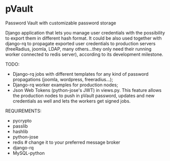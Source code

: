 # pVault
Password Vault with customizable password storage

Django application that lets you manage user credentials with the possibility to export them in different hash format.
It could be also used together with django-rq to propagate exported user credentials to production servers (freeRadius, joomla, LDAP, many others...they only need their running worker connected to redis server), according to its development milestone.

TODO:
- Django-rq jobs with different templates for any kind of password propagations (joomla, wordpress, freeradius...);
- Django-rq worker examples for production nodes;
- Json Web Tokens (python-jose's JWT) in views.py. This feature allows the production nodes to push in pVault password, updates and new credentials as well and lets the workers get signed jobs.

REQUIREMENTS:
- pycrypto
- passlib
- hashlib
- python-jose
- redis  # change it to your preferred message broker
- django-rq
- MySQL-python
